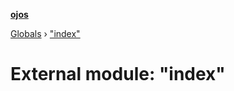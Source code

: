 **[ojos](../README.md)**

[Globals](../README.md) › ["index"](_index_.md)

# External module: "index"